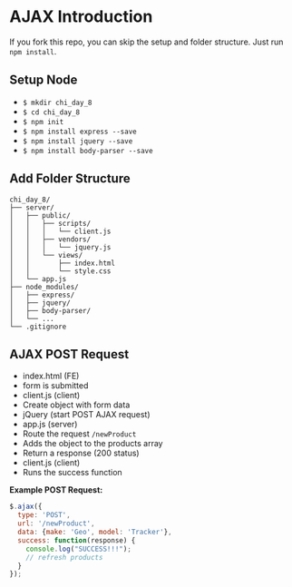 # AJAX Introduction
If you fork this repo, you can skip the setup and folder structure. Just run `npm install`.
## Setup Node
- `$ mkdir chi_day_8`
- `$ cd chi_day_8`
- `$ npm init`
- `$ npm install express --save`
- `$ npm install jquery --save`
- `$ npm install body-parser --save`

## Add Folder Structure
```
chi_day_8/
├── server/
│   ├── public/
│   │   ├── scripts/
│   │   │   └── client.js
│   │   ├── vendors/
│   │   │   └── jquery.js
│   │   └── views/
│   │       ├── index.html
│   │       └── style.css
│   └── app.js
├── node_modules/
│   ├── express/
│   ├── jquery/
│   ├── body-parser/
│   └── ...
└── .gitignore
```

## AJAX POST Request
- index.html (FE)
 - form is submitted
- client.js (client)
 - Create object with form data
 - jQuery (start POST AJAX request)
- app.js (server)
 - Route the request `/newProduct`
 - Adds the object to the products array
 - Return a response (200 status)
- client.js (client)
 - Runs the success function

**Example POST Request:**
```JavaScript
$.ajax({
  type: 'POST',
  url: '/newProduct',
  data: {make: 'Geo', model: 'Tracker'},
  success: function(response) {
    console.log("SUCCESS!!!");
    // refresh products
  }
});
```
